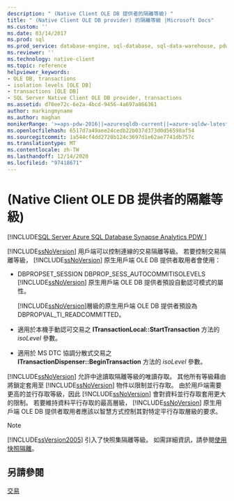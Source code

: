 ```yaml
---
description: " (Native Client OLE DB 提供者的隔離等級) "
title: " (Native Client OLE DB provider) 的隔離等級 |Microsoft Docs"
ms.custom: ''
ms.date: 03/14/2017
ms.prod: sql
ms.prod_service: database-engine, sql-database, sql-data-warehouse, pdw
ms.reviewer: ''
ms.technology: native-client
ms.topic: reference
helpviewer_keywords:
- OLE DB, transactions
- isolation levels [OLE DB]
- transactions [OLE DB]
- SQL Server Native Client OLE DB provider, transactions
ms.assetid: d70ee72c-6e2a-4bcd-9456-4a697a866361
author: markingmyname
ms.author: maghan
monikerRange: '>=aps-pdw-2016||=azuresqldb-current||=azure-sqldw-latest||>=sql-server-2016||>=sql-server-linux-2017||=azuresqldb-mi-current'
ms.openlocfilehash: 6517d7a49aee24cedb22b037d373d0d56598af54
ms.sourcegitcommit: 1a544cf4dd2720b124c3697d1e62ae7741db757c
ms.translationtype: MT
ms.contentlocale: zh-TW
ms.lasthandoff: 12/14/2020
ms.locfileid: "97418671"
---
```

# <a name="isolation-levels-native-client-ole-db-provider"></a> (Native Client OLE DB 提供者的隔離等級) 
[!INCLUDE[SQL Server Azure SQL Database Synapse Analytics PDW ](../../includes/applies-to-version/sql-asdb-asdbmi-asa-pdw.md)]

  [!INCLUDE[ssNoVersion](../../includes/ssnoversion-md.md)] 用戶端可以控制連線的交易隔離等級。 若要控制交易隔離等級， [!INCLUDE[ssNoVersion](../../includes/ssnoversion-md.md)] 原生用戶端 OLE DB 提供者取用者會使用：  
  
-   DBPROPSET_SESSION DBPROP_SESS_AUTOCOMMITISOLEVELS [!INCLUDE[ssNoVersion](../../includes/ssnoversion-md.md)] 原生用戶端 OLE DB 提供者預設自動認可模式的屬性。  
  
     [!INCLUDE[ssNoVersion](../../includes/ssnoversion-md.md)]層級的原生用戶端 OLE DB 提供者預設為 DBPROPVAL_TI_READCOMMITTED。  
  
-   適用於本機手動認可交易之 **ITransactionLocal::StartTransaction** 方法的 *isoLevel* 參數。  
  
-   適用於 MS DTC 協調分散式交易之 **ITransactionDispenser::BeginTransaction** 方法的 *isoLevel* 參數。  
  
 [!INCLUDE[ssNoVersion](../../includes/ssnoversion-md.md)] 允許中途讀取隔離等級的唯讀存取。 其他所有等級藉由將鎖定套用至 [!INCLUDE[ssNoVersion](../../includes/ssnoversion-md.md)] 物件以限制並行存取。 由於用戶端需要更高的並行存取等級，因此 [!INCLUDE[ssNoVersion](../../includes/ssnoversion-md.md)] 會對資料並行存取套用更大的限制。 若要維持資料平行存取的最高層級， [!INCLUDE[ssNoVersion](../../includes/ssnoversion-md.md)] 原生用戶端 OLE DB 提供者取用者應該以智慧方式控制其對特定平行存取層級的要求。  
  
> [!NOTE]  
>  [!INCLUDE[ssVersion2005](../../includes/ssversion2005-md.md)] 引入了快照集隔離等級。 如需詳細資訊，請參閱[使用快照隔離](../../relational-databases/native-client/features/working-with-snapshot-isolation.md)。  
  
## <a name="see-also"></a>另請參閱  
 [交易](../../relational-databases/native-client-ole-db-transactions/transactions.md)  
  
  
